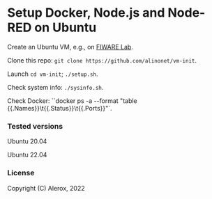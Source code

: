 # Setup Docker, Node.js and Node-RED on Ubuntu

Create an Ubuntu VM, e.g., on [FIWARE Lab](https://cloud.lab.fiware.org).

Clone this repo: ``git clone https://github.com/alinonet/vm-init``.

Launch ``cd vm-init``; ``./setup.sh``.

Check system info: ``./sysinfo.sh``.

Check Docker: ``docker ps -a --format "table {{.Names}}\t{{.Status}}\t{{.Ports}}"`.

### Tested versions

Ubuntu 20.04

Ubuntu 22.04

### License

Copyright (C) Alerox, 2022
